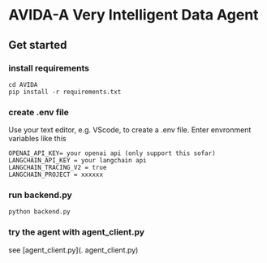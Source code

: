 # AVIDA-A Very Intelligent Data Agent
## Get started
### install requirements
``` git clone --depth 1 https://github.com/jinchenliuljc/AVIDA.git
cd AVIDA
pip install -r requirements.txt
```

### create .env file
Use your text editor, e.g. VScode, to create a .env file. Enter envronment variables like this
```
OPENAI_API_KEY= your openai api (only support this sofar)
LANGCHAIN_API_KEY = your langchain api
LANGCHAIN_TRACING_V2 = true
LANGCHAIN_PROJECT = xxxxxx
```

### run backend.py
`python backend.py`

### try the agent with agent_client.py
see [agent_client.py](. agent_client.py)
